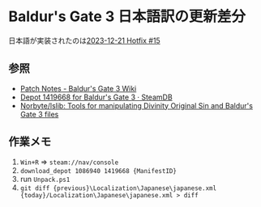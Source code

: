 # Baldur's Gate 3 日本語訳の更新差分
日本語が実装されたのは[2023-12-21 Hotfix #15](https://store.steampowered.com/news/app/1086940/view/3878226811922849512)

## 参照
- [Patch Notes - Baldur's Gate 3 Wiki](https://bg3.wiki/wiki/Patch_Notes)
- [Depot 1419668 for Baldur's Gate 3 · SteamDB](https://steamdb.info/depot/1419668/manifests/)
- [Norbyte/lslib: Tools for manipulating Divinity Original Sin and Baldur's Gate 3 files](https://github.com/Norbyte/lslib)

## 作業メモ
1. `Win+R` => `steam://nav/console`
2. `download_depot 1086940 1419668 {ManifestID}`
3. run `Unpack.ps1`
4. `git diff {previous}\Localization\Japanese\japanese.xml {today}/Localization\Japanese\japanese.xml > diff`

